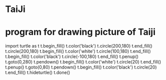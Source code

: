 # TaiJi
# program for drawing picture of Taiji 
import turtle as t
t.begin_fill()
t.color('black')
t.circle(200,180)
t.end_fill()
t.circle(200,180)
t.begin_fill()
t.color('white')
t.circle(100,180)
t.end_fill()
t.begin_fill()
t.color('black')
t.circle(-100,180)
t.end_fill()
t.penup()
t.goto(0,280)
t.pendown()
t.begin_fill()
t.color('white')
t.circle(20)
t.end_fill()
t.penup()
t.goto(0,80)
t.pendown()
t.begin_fill()
t.color('black')
t.circle(20)
t.end_fill()
t.hideturtle()
t.done()
